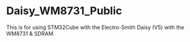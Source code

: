 # Daisy_WM8731_Public
This is for using STM32Cube with the Electro-Smith Daisy (V5) with the WM8731 &amp; SDRAM
